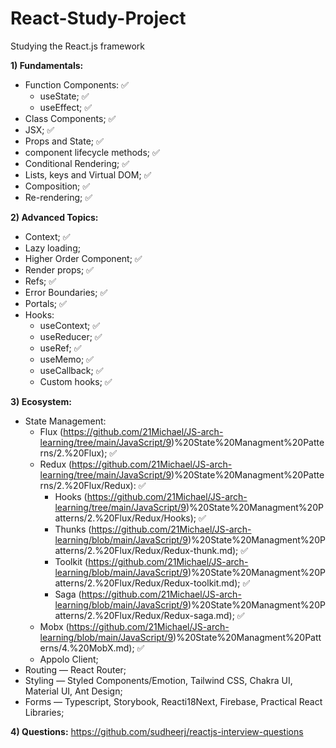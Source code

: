 # React-Study-Project
Studying the React.js framework

**1) Fundamentals:**  
  - Function Components: ✅
    - useState; ✅
    - useEffect; ✅
  - Class Components; ✅
  - JSX; ✅
  - Props and State; ✅
  - component lifecycle methods; ✅
  - Conditional Rendering; ✅
  - Lists, keys and Virtual DOM; ✅
  - Composition; ✅
  - Re-rendering; ✅

**2) Advanced Topics:**
  - Context; ✅
  - Lazy loading;
  - Higher Order Component; ✅
  - Render props; ✅
  - Refs; ✅
  - Error Boundaries; ✅
  - Portals; ✅
  - Hooks: 
    - useContext; ✅
    - useReducer; ✅
    - useRef; ✅
    - useMemo; ✅
    - useCallback; ✅
    - Custom hooks; ✅

**3) Ecosystem:**
  - State Management:
    - Flux (https://github.com/21Michael/JS-arch-learning/tree/main/JavaScript/9)%20State%20Managment%20Patterns/2.%20Flux); ✅
    - Redux (https://github.com/21Michael/JS-arch-learning/tree/main/JavaScript/9)%20State%20Managment%20Patterns/2.%20Flux/Redux): ✅
      - Hooks (https://github.com/21Michael/JS-arch-learning/tree/main/JavaScript/9)%20State%20Managment%20Patterns/2.%20Flux/Redux/Hooks); ✅
      - Thunks (https://github.com/21Michael/JS-arch-learning/blob/main/JavaScript/9)%20State%20Managment%20Patterns/2.%20Flux/Redux/Redux-thunk.md); ✅
      - Toolkit (https://github.com/21Michael/JS-arch-learning/blob/main/JavaScript/9)%20State%20Managment%20Patterns/2.%20Flux/Redux/Redux-toolkit.md); ✅
      - Saga (https://github.com/21Michael/JS-arch-learning/blob/main/JavaScript/9)%20State%20Managment%20Patterns/2.%20Flux/Redux/Redux-saga.md); ✅
    - Mobx (https://github.com/21Michael/JS-arch-learning/blob/main/JavaScript/9)%20State%20Managment%20Patterns/4.%20MobX.md); ✅
    - Appolo Client;
  - Routing — React Router;
  - Styling — Styled Components/Emotion, Tailwind CSS, Chakra UI, Material UI, Ant Design;
  - Forms — Typescript, Storybook, Reacti18Next, Firebase, Practical React Libraries;

**4) Questions:** https://github.com/sudheerj/reactjs-interview-questions